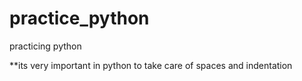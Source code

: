 # practice_python
practicing python


**its very important in python to take care of spaces and indentation

